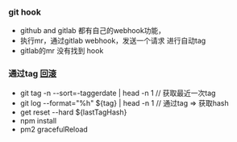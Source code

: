 ### git hook
- github and gitlab 都有自己的webhook功能，
- 执行mr，通过gitlab webhook，发送一个请求 进行自动tag 
- gitlab的mr 没有找到 hook
### 通过tag [回滚](http://f2e.souche.com/blog/git-zi-dong-hui-gun-he-ying-yong-fa-bu-de-er-san-shi/) 
- git tag -n --sort=-taggerdate | head -n  1 // 获取最近一次tag
- git log --format="%h" ${tag}  | head -n  1 // 通过tag => 获取hash
- get reset --hard ${lastTagHash}  
- npm install
- pm2 gracefulReload 
